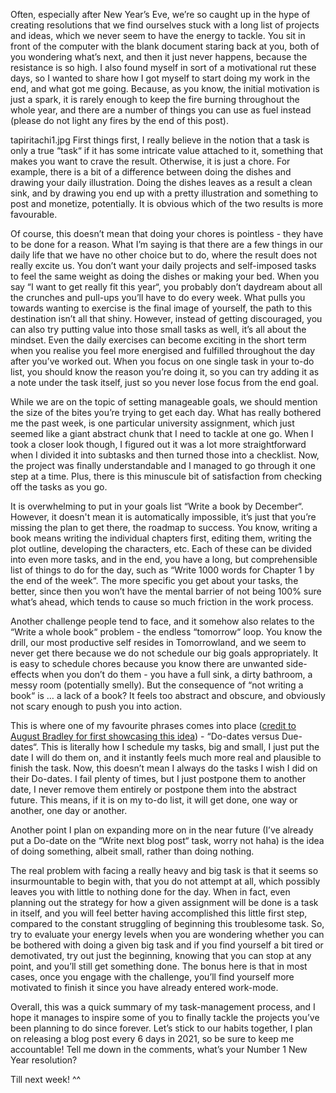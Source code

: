 Often, especially after New Year’s Eve, we’re so caught up in the hype of creating resolutions that we find ourselves stuck with a long list of projects and ideas, which we never seem to have the energy to tackle.  You sit in front of the computer with the blank document staring back at you, both of you wondering what’s next, and then it just never happens, because the resistance is so high. I also found myself in sort of a motivational rut these days, so I wanted to share how I got myself to start doing my work in the end, and what got me going. Because, as you know, the initial motivation is just a spark, it is rarely enough to keep the fire burning throughout the whole year, and there are a number of things you can use as fuel instead (please do not light any fires by the end of this post).

tapiritachi1.jpg
First things first, I really believe in the notion that a task is only a true “task“ if it has some intricate value attached to it, something that makes you want to crave the result. Otherwise, it is just a chore. For example, there is a bit of a difference between doing the dishes and drawing your daily illustration. Doing the dishes leaves as a result a clean sink, and by drawing you end up with a pretty illustration and something to post and monetize, potentially. It is obvious which of the two results is more favourable. 

Of course, this doesn’t mean that doing your chores is pointless - they have to be done for a reason. What I’m saying is that there are a few things in our daily life that we have no other choice but to do, where the result does not really excite us. You don’t want your daily projects and self-imposed tasks to feel the same weight as doing the dishes or making your bed. When you say “I want to get really fit this year“, you probably don’t daydream about all the crunches and pull-ups you’ll have to do every week. What pulls you towards wanting to exercise is the final image of yourself, the path to this destination isn’t all that shiny. However, instead of getting discouraged, you can also try putting value into those small tasks as well, it’s all about the mindset. Even the daily exercises can become exciting in the short term when you realise you feel more energised and fulfilled throughout the day after you’ve worked out. When you focus on one single task in your to-do list, you should know the reason you’re doing it, so you can try adding it as a note under the task itself, just so you never lose focus from the end goal. 

While we are on the topic of setting manageable goals, we should mention the size of the bites you’re trying to get each day. What has really bothered me the past week, is one particular university assignment, which just seemed like a giant abstract chunk that I need to tackle at one go. When I took a closer look though, I figured out it was a lot more straightforward when I divided it into subtasks and then turned those into a checklist. Now, the project was finally understandable and I managed to go through it one step at a time. Plus, there is this minuscule bit of satisfaction from checking off the tasks as you go. 

It is overwhelming to put in your goals list “Write a book by December“. However, it doesn't mean it is automatically impossible, it’s just that you’re missing the plan to get there, the roadmap to success. You know, writing a book means writing the individual chapters first, editing them, writing the plot outline, developing the characters, etc. Each of these can be divided into even more tasks, and in the end, you have a long, but comprehensible list of things to do for the day, such as “Write 1000 words for Chapter 1 by the end of the week“. The more specific you get about your tasks, the better, since then you won’t have the mental barrier of not being 100% sure what’s ahead, which tends to cause so much friction in the work process.

Another challenge people tend to face, and it somehow also relates to the “Write a whole book“ problem - the endless “tomorrow“ loop. You know the drill, our most productive self resides in Tomorrowland, and we seem to never get there because we do not schedule our big goals appropriately. It is easy to schedule chores because you know there are unwanted side-effects when you don’t do them - you have a full sink, a dirty bathroom, a messy room (potentially smelly). But the consequence of “not writing a book“ is … a lack of a book? It feels too abstract and obscure, and obviously not scary enough to push you into action.

This is where one of my favourite phrases comes into place ([credit to August Bradley for first showcasing this idea](https://www.youtube.com/watch?index=24&list=RDCMUCfqj2oq6LVmR3ybC2nfjqKg&v=ccjPYkWKM1U)) - “Do-dates versus Due-dates“. This is literally how I schedule my tasks, big and small, I just put the date I will do them on, and it instantly feels much more real and plausible to finish the task. Now, this doesn’t mean I always do the tasks I wish I did on their Do-dates. I fail plenty of times, but I just postpone them to another date, I never remove them entirely or postpone them into the abstract future. This means, if it is on my to-do list, it will get done, one way or another, one day or another.

Another point I plan on expanding more on in the near future (I’ve already put a Do-date on the “Write next blog post“ task, worry not haha) is the idea of doing something, albeit small, rather than doing nothing.

The real problem with facing a really heavy and big task is that it seems so insurmountable to begin with, that you do not attempt at all, which possibly leaves you with little to nothing done for the day. When in fact, even planning out the strategy for how a given assignment will be done is a task in itself, and you will feel better having accomplished this little first step, compared to the constant struggling of beginning this troublesome task. So, try to evaluate your energy levels when you are wondering whether you can be bothered with doing a given big task and if you find yourself a bit tired or demotivated, try out just the beginning, knowing that you can stop at any point, and you’ll still get something done. The bonus here is that in most cases, once you engage with the challenge, you’ll find yourself more motivated to finish it since you have already entered work-mode. 

Overall, this was a quick summary of my task-management process, and I hope it manages to inspire some of you to finally tackle the projects you’ve been planning to do since forever. Let’s stick to our habits together, I plan on releasing a blog post every 6 days in 2021, so be sure to keep me accountable! Tell me down in the comments, what’s your Number 1 New Year resolution? 

Till next week! ^^